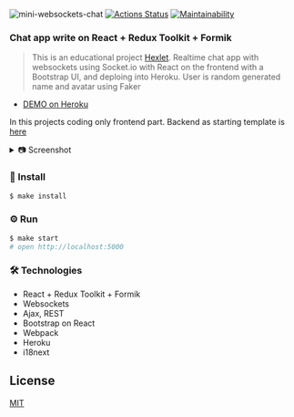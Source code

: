 ![mini-websockets-chat](https://socialify.git.ci/voitd/mini-websockets-chat/image?description=1&language=1&pattern=Floating%20Cogs&theme=Light)
[![Actions Status](https://github.com/voitd/mini-websockets-chat/workflows/slack-like-chat-ci/badge.svg)](https://github.com/voitd/mini-websockets-chat/actions?query=workflow%3A"slack-like-chat-ci")
[![Maintainability](https://api.codeclimate.com/v1/badges/3e8a891f7c8e7ce9f602/maintainability)](https://codeclimate.com/github/voitd/mini-websockets-chat/maintainability)


### Chat app write on React + Redux Toolkit + Formik

> This is an educational project [Hexlet](https://ru.hexlet.io/pages/about?utm_source=github&utm_medium=link&utm_campaign=webpack-package).
> Realtime chat app with websockets using Socket.io with React on the frontend with a Bootstrap UI, and
> deploing into Heroku.
> User is random generated name and avatar using Faker

- [DEMO on Heroku](https://afternoon-woodland-62064.herokuapp.com/)

In this projects coding only frontend part. Backend as starting template is [here](https://github.com/hexlet-components/projects-frontend-l4-server)

<details>
  <summary> 📷 Screenshot</summary>

  <img width="1372" alt="mini-slack-clone" src="https://user-images.githubusercontent.com/60138143/91916903-0d0fae80-ecc7-11ea-9bfd-5077580a0cd8.png">

</details>

### 💾 Install

```sh
$ make install
```

### ⚙️ Run

```sh
$ make start
# open http://localhost:5000
```

### 🛠 Technologies

- React + Redux Toolkit + Formik
- Websockets
- Ajax, REST
- Bootstrap on React
- Webpack
- Heroku
- i18next

## License

[MIT](https://choosealicense.com/licenses/mit/)
